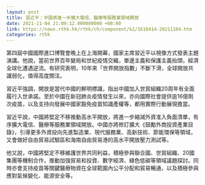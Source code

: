 ```yaml
---
layout: post
title: 習近平：中國將進一步擴大電信、醫療等服務業領域開放
date: 2021-11-04 21:09:12.000000000 +08:00
link: https://news.rthk.hk/rthk/ch/component/k2/1618414-20211104.htm
categories: rthk
---
```


第四屆中國國際進口博覽會晚上在上海開幕，國家主席習近平以視像方式發表主題演講。他說，當前世界百年變局和世紀疫情交織，單邊主義和保護主義抬頭，經濟全球化遭遇逆流。有研究表明，10年來「世界開放指數」不斷下滑，全球開放共識弱化，值得高度關注。

習近平強調，開放是當代中國的鮮明標識，指出中國加入世貿組織20周年有全面履行入世承諾。至於中國在新冠肺炎疫情發生以來，亦向國際社會提供逾16億劑次疫苗，以及支持向發展中國家豁免疫苗知識產權等，都用實際行動展現擔當。

習近平說，中國將堅定不移推動高水平開放，將進一步縮減外資准入負面清單，有序擴大電信、醫療等服務業領域開放。中國亦將修訂擴大《鼓勵外商投資產業目錄》，引導更多外資投向先進製造業、現代服務業、高新技術、節能環保等領域，又會做好自由貿易試驗區和海南自由貿易港的高水平開放壓力測試等。

他又說，中國將堅定不移維護世界共同利益，積極參與聯合國、世貿組織、20國集團等機制合作，推動加強貿易和投資、數字經濟、綠色低碳等領域議題探討。同時亦會支持疫苗等關鍵醫療物資在全球範圍內公平分配和貿易暢通，以及積極參與應對氣候變化、能源安全等。
